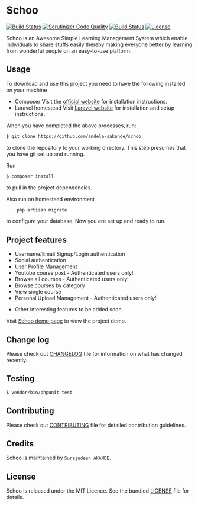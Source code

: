 # Schoo

[![Build Status](https://travis-ci.org/andela-sakande/schoo.svg)](https://travis-ci.org/andela-sakande/schoo)
[![Scrutinizer Code Quality](https://scrutinizer-ci.com/g/andela-sakande/schoo/badges/quality-score.png?b=master)](https://scrutinizer-ci.com/g/andela-sakande/schoo/?branch=master)
[![Build Status](https://scrutinizer-ci.com/g/andela-sakande/schoo/badges/build.png?b=master)](https://scrutinizer-ci.com/g/andela-sakande/schoo/build-status/master)
[![License](http://img.shields.io/:license-mit-blue.svg)](https://github.com/andela-sakande/PotatoORM/blob/master/LICENSE)

Schoo is an Awesome Simple Learning Management System which enable individuals to share stuffs easily
thereby making everyone better by learning from wonderful people on an easy-to-use platform.

## Usage

To download and use this project you need to have the following installed on your machine

- Composer
  Visit the [official website](https://getcomposer.org/doc/00-intro.md) for installation instructions.
- Laravel homestead
  Visit [Laravel website](http://laravel.com/docs/5.1/homestead) for installation and setup instructions.

When you have completed the above processes, run:

```bash
$ git clone https://github.com/andela-sakande/schoo
`````
to clone the repository to your working directory. This step presumes that you have git set up and running.

Run

```bash
$ composer install
```
to pull in the project dependencies.

Also run on homestead environment
```bash
    php artisan migrate
```
to configure your database.
Now you are set up and ready to run.

## Project features
- Username/Email Signup/Login authentication
- Social authentication
- User Profile Management
- Youtube course post - Authenticated users only!
- Browse all  courses - Authenticated users only!
- Browse  courses by category
- View single course
- Personal Upload Management - Authenticated users only!

* Other interesting features to be added soon

Visit [Schoo demo page](https://schoo.herokuapp.com/) to view the project demo.

## Change log

Please check out [CHANGELOG](CHANGELOG.md) file for information on what has changed recently.

## Testing

``` bash
$ vendor/bin/phpunit test
```

## Contributing

Please check out [CONTRIBUTING](CONTRIBUTING.md) file for detailed contribution guidelines.

## Credits

Schoo is maintained by `Surajudeen AKANDE`.

## License

Schoo is released under the MIT Licence. See the bundled [LICENSE](LICENSE.md) file for details.